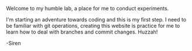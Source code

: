 Welcome to my humble lab, a place for me to conduct experiments. 

I'm starting an adventure towards coding and this is my first step. I need to be familiar with git operations, creating this website is practice for me to learn how to deal with branches and commit changes. Huzzah!

-Siren